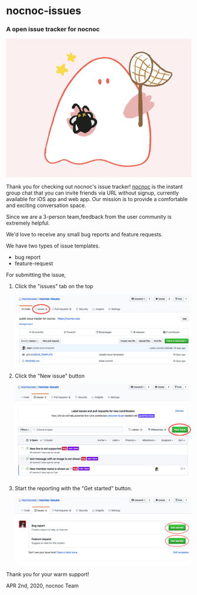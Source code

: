 # nocnoc-issues
### A open issue tracker for nocnoc

![Nockey get a bug][nockeyImage]

Thank you for checking out nocnoc's issue tracker!
[nocnoc][nocnocWebLink] is the instant group chat that you can invite friends via URL without signup, currently available for iOS app and web app.
Our mission is to provide a comfortable and exciting conversation space.

Since we are a 3-person team,feedback from the user community is extremely helpful.

We'd love to receive any small bug reports and feature requests.

We have two types of issue templates.

* bug report
* feature-request

For submitting the issue, 

1. Click the "issues" tab on the top

    ![step1][step1Image]
2. Click the "New issue" button

    ![step2][step2Image]
3. Start the reporting with the "Get started" 
button.

    ![step3][step3Image]



Thank you for your warm support!

APR 2nd, 2020, nocnoc Team

[nockeyImage]: assets/getaBug.PNG
[nocnocWebLink]: https://nocnoc.ooo/
[step1Image]: assets/step1.png
[step2Image]: assets/step2.png
[step3Image]: assets/step3.png